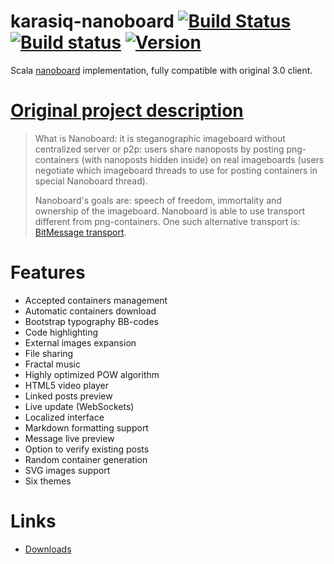 # karasiq-nanoboard [![Build Status](https://travis-ci.org/Karasiq/nanoboard.svg?branch=master)](https://travis-ci.org/Karasiq/nanoboard) [![Build status](https://ci.appveyor.com/api/projects/status/05l8dnixhn375kjm?svg=true)](https://ci.appveyor.com/project/Karasiq/nanoboard) [![Version](http://img.shields.io/badge/version-1.1.0-blue.svg?style=flat)](https://github.com/Karasiq/nanoboard/releases)
Scala [nanoboard](https://github.com/nanoboard/nanoboard) implementation, fully compatible with original 3.0 client.

# [Original project description](https://github.com/nanoboard/nanoboard/releases)
>What is Nanoboard: it is steganographic imageboard without centralized server or p2p: users share nanoposts by posting png-containers (with nanoposts hidden inside) on real imageboards (users negotiate which imageboard threads to use for posting containers in special Nanoboard thread).
>
>Nanoboard's goals are: speech of freedom, immortality and ownership of the imageboard. Nanoboard is able to use transport different from png-containers. One such alternative transport is: [BitMessage transport](https://github.com/nanoboard/nanoboard-bittransport).

# Features
* Accepted containers management
* Automatic containers download
* Bootstrap typography BB-codes
* Code highlighting
* External images expansion
* File sharing
* Fractal music
* Highly optimized POW algorithm
* HTML5 video player
* Linked posts preview
* Live update (WebSockets)
* Localized interface
* Markdown formatting support
* Message live preview
* Option to verify existing posts
* Random container generation
* SVG images support
* Six themes

# Links
* [Downloads](https://github.com/Karasiq/nanoboard/releases)